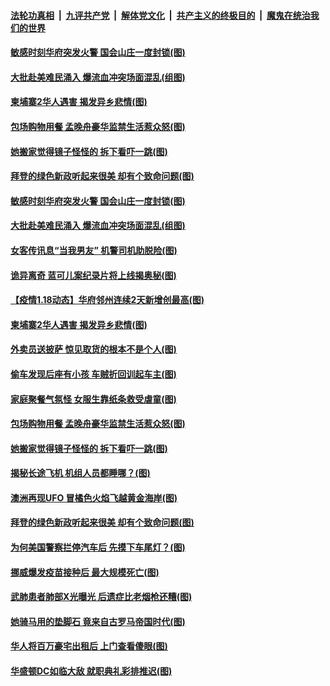 ####  [法轮功真相](../../../../basic/blob/master/README.md?t=01191431) &nbsp;|&nbsp; [九评共产党](../../../../9ping.md/blob/master/README.md?t=01191431) &nbsp;|&nbsp; [解体党文化](../../../../jtdwh.md/blob/master/README.md?t=01191431)  &nbsp;|&nbsp; [共产主义的终极目的](../../../../gczydzjmd.md/blob/master/README.md?t=01191431) &nbsp;|&nbsp; [魔鬼在统治我们的世界](../../../../mgztzwmdsj.md/blob/master/README.md?t=01191431) 

#### [敏感时刻华府突发火警 国会山庄一度封锁(图)](../pages/p3/959539.md?t=01191431) 

#### [大批赴美难民涌入 爆流血冲突场面混乱(组图)](../pages/p3/959534.md?t=01191431) 

#### [柬埔寨2华人遇害 揭发异乡悲情(图)](../pages/p3/959522.md?t=01191431) 

#### [包场购物用餐 孟晚舟豪华监禁生活惹众怒(图)](../pages/p3/959452.md?t=01191431) 

#### [她搬家觉得镜子怪怪的 拆下看吓一跳(图)](../pages/p3/959447.md?t=01191431) 

#### [拜登的绿色新政听起来很美 却有个致命问题(图)](../pages/p3/959381.md?t=01191431) 

#### [敏感时刻华府突发火警 国会山庄一度封锁(图)](../pages/p3/959539.md?t=01191431) 

#### [大批赴美难民涌入 爆流血冲突场面混乱(组图)](../pages/p3/959534.md?t=01191431) 

#### [女客传讯息“当我男友” 机警司机助脱险(图)](../pages/p3/959533.md?t=01191431) 

#### [诡异离奇 蓝可儿案纪录片将上线揭奥秘(图)](../pages/p3/959530.md?t=01191431) 

#### [【疫情1.18动态】华府邻州连续2天新增创最高(图)](../pages/p3/958875.md?t=01191431) 

#### [柬埔寨2华人遇害 揭发异乡悲情(图)](../pages/p3/959522.md?t=01191431) 

#### [外卖员送披萨 惊见取货的根本不是个人(图)](../pages/p3/959513.md?t=01191431) 

#### [偷车发现后座有小孩 车贼折回训起车主(图)](../pages/p3/959478.md?t=01191431) 

#### [家庭聚餐气氛怪 女服生靠纸条救受虐童(图)](../pages/p3/959471.md?t=01191431) 

#### [包场购物用餐 孟晚舟豪华监禁生活惹众怒(图)](../pages/p3/959452.md?t=01191431) 

#### [她搬家觉得镜子怪怪的 拆下看吓一跳(图)](../pages/p3/959447.md?t=01191431) 

#### [揭秘长途飞机 机组人员都睡哪？(图)](../pages/p3/959396.md?t=01191431) 

#### [澳洲再现UFO 冒橘色火焰飞越黄金海岸(图)](../pages/p3/959393.md?t=01191431) 

#### [拜登的绿色新政听起来很美 却有个致命问题(图)](../pages/p3/959381.md?t=01191431) 

#### [为何美国警察拦停汽车后 先摸下车尾灯？(图)](../pages/p3/959379.md?t=01191431) 

#### [挪威爆发疫苗接种后 最大规模死亡(图)](../pages/p3/959361.md?t=01191431) 

#### [武肺患者肺部X光曝光 后遗症比老烟枪还糟(图)](../pages/p3/959295.md?t=01191431) 

#### [她骑马用的垫脚石 竟来自古罗马帝国时代(图)](../pages/p3/959284.md?t=01191431) 

#### [华人将百万豪宅出租后 上门查看傻眼(图)](../pages/p3/959262.md?t=01191431) 

#### [华盛顿DC如临大敌 就职典礼彩排推迟(图)](../pages/p3/959272.md?t=01191431) 

